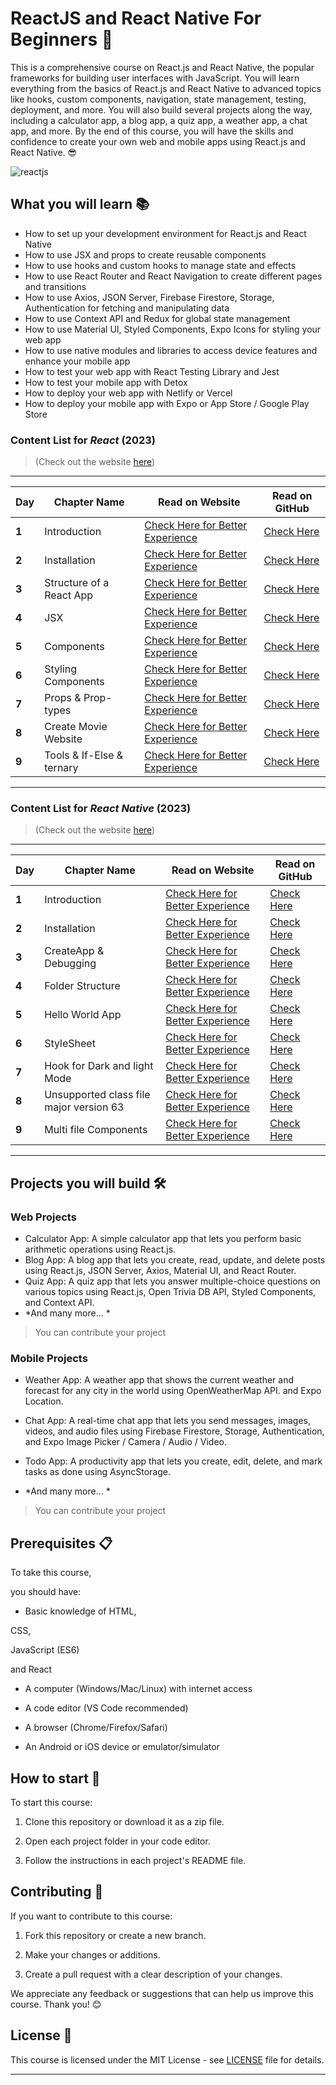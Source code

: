 # ReactJS and React Native For Beginners 🚀

This is a comprehensive course on React.js and React Native, the popular frameworks for building user interfaces with JavaScript. You will learn everything from the basics of React.js and React Native to advanced topics like hooks, custom components, navigation, state management, testing, deployment, and more. You will also build several projects along the way, including a calculator app, a blog app, a quiz app, a weather app, a chat app, and more. By the end of this course, you will have the skills and confidence to create your own web and mobile apps using React.js and React Native. 😎

![reactjs](https://user-images.githubusercontent.com/97989643/220242520-78dd8232-4416-461a-a8f1-6c0b3f5f357f.gif)

## What you will learn 📚

* How to set up your development environment for React.js and React Native
* How to use JSX and props to create reusable components
* How to use hooks and custom hooks to manage state and effects
* How to use React Router and React Navigation to create different pages and transitions
* How to use Axios, JSON Server, Firebase Firestore, Storage, Authentication for fetching and manipulating data
* How to use Context API and Redux for global state management
* How to use Material UI, Styled Components, Expo Icons for styling your web app
* How to use native modules and libraries to access device features and enhance your mobile app
* How to test your web app with React Testing Library and Jest
* How to test your mobile app with Detox
* How to deploy your web app with Netlify or Vercel
* How to deploy your mobile app with Expo or App Store / Google Play Store

### Content List for *React* (2023)

> (Check out the website [here](https://codexam.vercel.app/docs/react))
---
| **Day** | **Chapter Name** | **Read on Website** | **Read on GitHub** |
|-----|--------------|-----------------|----------------|
| **1**   | Introduction | [Check Here for Better Experience ](https://code-xam.vercel.app/docs/react/react1) | [Check Here](https://github.com/Subham-Maity/ReactJS-For-Beginners/tree/master/React%202023%20(Better)/00.%20Introduction) |
| **2**   | Installation | [Check Here for Better Experience ](https://code-xam.vercel.app/docs/react/react2) | [Check Here](https://github.com/Subham-Maity/ReactJS-For-Beginners/tree/master/React%202023%20(Better)/01.%20Installation) |
| **3**   | Structure of a React App | [Check Here for Better Experience ](https://code-xam.vercel.app/docs/react/react3) | [Check Here](https://github.com/Subham-Maity/ReactJS-For-Beginners/tree/master/React%202023%20(Better)/03.%20Folder%20Structure) |
| **4**  | JSX | [Check Here for Better Experience ](https://code-xam.vercel.app/docs/react/react4) | [Check Here](https://github.com/Subham-Maity/ReactJS-For-Beginners/tree/master/React%202023%20(Better)/04.%20JSX) |
| **5**  | Components | [Check Here for Better Experience ](https://code-xam.vercel.app/docs/react/react5) | [Check Here](https://github.com/Subham-Maity/ReactJS-For-Beginners/tree/master/React%202023%20(Better)/05.%20Components%20and%20ImportExport) |
| **6**  | Styling Components | [Check Here for Better Experience ](https://code-xam.vercel.app/docs/react/react6) | [Check Here](https://github.com/Subham-Maity/ReactJS-For-Beginners/tree/master/React%202023%20(Better)/06.%20Styling%20Components) |
| **7**  | Props & Prop-types | [Check Here for Better Experience ](https://code-xam.vercel.app/docs/react/react7) | [Check Here](https://github.com/Subham-Maity/ReactJS-For-Beginners/tree/master/React%202023%20(Better)/07.%20Props%20%26%20Prop-types) |
| **8**  | Create Movie Website | [Check Here for Better Experience ](https://code-xam.vercel.app/docs/react/react8) | [Check Here](https://github.com/Subham-Maity/ReactJS-For-Beginners/tree/master/React%202023%20(Better)/08.%20Creating%20Movies%20Website) |
| **9**  | Tools & If-Else & ternary | [Check Here for Better Experience ](https://code-xam.vercel.app/docs/react/react9) | [Check Here](https://github.com/Subham-Maity/ReactJS-For-Beginners/tree/master/React%202023%20(Better)/09.%20Tools%20%26%20If-Else%20%26%20ternary/img) |
*********
### Content List for *React Native* (2023)

> (Check out the website [here](https://codexam.vercel.app/docs/reactnative))
 ---
| **Day** | **Chapter Name** | **Read on Website** | **Read on GitHub** |
|-----|--------------|-----------------|----------------|
| **1**   | Introduction | [Check Here for Better Experience ](https://code-xam.vercel.app/docs/react/react1) | [Check Here](https://github.com/Subham-Maity/ReactJS-For-Beginners/tree/master/React%202023%20(Better)/00.%20Introduction) |
| **2**   | Installation | [Check Here for Better Experience ](https://code-xam.vercel.app/docs/reactnative/react1) | [Check Here](https://github.com/Subham-Maity/ReactJS-For-Beginners/tree/master/ReactNative%202023%20(new)/01.%20Installation) |
| **3**   | CreateApp & Debugging | [Check Here for Better Experience ](https://code-xam.vercel.app/docs/reactnative/react2) | [Check Here](https://github.com/Subham-Maity/ReactJS-For-Beginners/tree/master/ReactNative%202023%20(new)/02.%20Create%20App) |
| **4**   | Folder Structure | [Check Here for Better Experience ](https://codexam.vercel.app/docs/reactnative/react3) | [Check Here](https://github.com/Subham-Maity/ReactJS-For-Beginners/tree/master/ReactNative%202023%20(new)/03.%20File%20Structure) |
| **5**   | Hello World App | [Check Here for Better Experience ](https://codexam.vercel.app/docs/reactnative/react4) | [Check Here](https://github.com/Subham-Maity/ReactJS-For-Beginners/tree/master/ReactNative%202023%20(new)/04.%20Hello%20World%20App) |
| **6**   | StyleSheet | [Check Here for Better Experience ](https://codexam.vercel.app/docs/reactnative/react5) | [Check Here](https://github.com/Subham-Maity/ReactJS-For-Beginners/tree/master/ReactNative%202023%20(new)/05.%20StyleSheet) |
| **7**   | Hook for Dark and light Mode | [Check Here for Better Experience ](https://codexam.vercel.app/docs/reactnative/react6) | [Check Here](https://github.com/Subham-Maity/ReactJS-For-Beginners/tree/master/ReactNative%202023%20(new)/06.%20Hook%20for%20Dark%20%26%20light) |
| **8**   | Unsupported class file major version 63 | [Check Here for Better Experience ](https://codexam.vercel.app/docs/reactnative/react7) | [Check Here](https://github.com/Subham-Maity/ReactJS-For-Beginners/tree/master/ReactNative%202023%20(new)/07.%20Bug%20Info%20-%20version%2063) |
| **9**   | Multi file Components | [Check Here for Better Experience ](https://codexam.vercel.app/docs/reactnative/react8) | [Check Here](https://github.com/Subham-Maity/ReactJS-For-Beginners/tree/master/ReactNative%202023%20(new)/08.%20Multi%20file%20Components) |
********************************************

## Projects you will build 🛠️

### Web Projects

* Calculator App: A simple calculator app that lets you perform basic arithmetic operations using React.js.
* Blog App: A blog app that lets you create, read, update, and delete posts using React.js, JSON Server, Axios,
Material UI,
and React Router.
* Quiz App: A quiz app that lets you answer multiple-choice questions on various topics using React.js,
Open Trivia DB API,
Styled Components,
and Context API.
* *And many more... *
> You can contribute your project 

### Mobile Projects

* Weather App: A weather app that shows the current weather and forecast for any city in the world using OpenWeatherMap API.
and Expo Location.
* Chat App: A real-time chat app that lets you send messages,
images,
videos,
and audio files using Firebase Firestore,
Storage,
Authentication,
and Expo Image Picker / Camera / Audio / Video.
* Todo App: A productivity app that lets you create,
edit,
delete,
and mark tasks as done using AsyncStorage.

* *And many more... *
> You can contribute your project 

## Prerequisites 📋

To take this course,

you should have:

- Basic knowledge of HTML,

CSS,

JavaScript (ES6)

and React

- A computer (Windows/Mac/Linux) with internet access

- A code editor (VS Code recommended)

- A browser (Chrome/Firefox/Safari)

- An Android or iOS device or emulator/simulator

## How to start 🚀

To start this course:

1. Clone this repository or download it as a zip file.

2. Open each project folder in your code editor.

3. Follow the instructions in each project's README file.

## Contributing 💖

If you want to contribute to this course:

1. Fork this repository or create a new branch.

2. Make your changes or additions.

3. Create a pull request with a clear description of your changes.

We appreciate any feedback or suggestions that can help us improve this course. Thank you! 😊

## License 📄

This course is licensed under the MIT License - see [LICENSE](LICENSE) file for details.
*********





